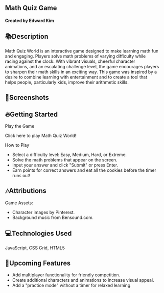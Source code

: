 ## Math Quiz Game
#### Created by Edward Kim

## 📚Description
Math Quiz World is an interactive game designed to make learning math fun and engaging. Players solve math problems of varying difficulty while racing against the clock. With vibrant visuals, cheerful character animations, and an escalating challenge level, the game encourages players to sharpen their math skills in an exciting way.
This game was inspired by a desire to combine learning with entertainment and to create a tool that helps people, particularly kids, improve their arithmetic skills.

## 📸Screenshots




## 🔥Getting Started
Play the Game

Click here to play Math Quiz World!

How to Play
* Select a difficulty level: Easy, Medium, Hard, or Extreme.
* Solve the math problems that appear on the screen.
* Input your answer and click "Submit" or press Enter.
* Earn points for correct answers and eat all the cookies before the timer runs out!

## 🎶Attributions
Game Assets:

* Character images by Pinterest.
* Background music from Bensound.com.

## 💻Technologies Used
JavaScript, CSS Grid, HTML5


## 🎉Upcoming Features
* Add multiplayer functionality for friendly competition.
* Create additional characters and animations to increase visual appeal.
* Add a "practice mode" without a timer for relaxed learning.
